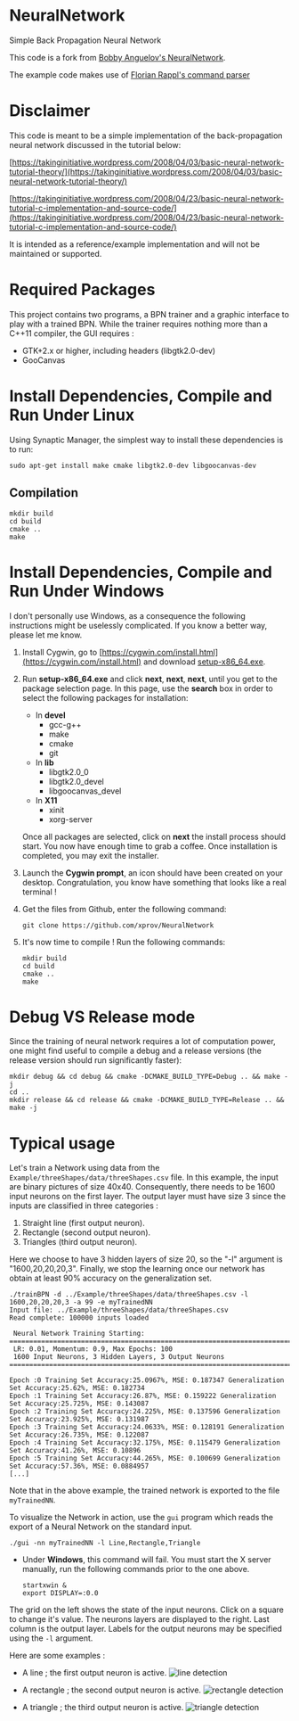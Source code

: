 
# NeuralNetwork
Simple Back Propagation Neural Network

This code is a fork from [Bobby Anguelov's NeuralNetwork](https://github.com/BobbyAnguelov/NeuralNetwork).

The example code makes use of [Florian Rappl's command parser](https://github.com/FlorianRappl/CmdParser )

# Disclaimer
This code is meant to be a simple implementation of the back-propagation neural network discussed in the tutorial below:

[https://takinginitiative.wordpress.com/2008/04/03/basic-neural-network-tutorial-theory/](https://takinginitiative.wordpress.com/2008/04/03/basic-neural-network-tutorial-theory/)

[https://takinginitiative.wordpress.com/2008/04/23/basic-neural-network-tutorial-c-implementation-and-source-code/](https://takinginitiative.wordpress.com/2008/04/23/basic-neural-network-tutorial-c-implementation-and-source-code/)

It is intended as a reference/example implementation and will not be maintained or supported.

# Required Packages

This project contains two programs, a BPN trainer and a graphic interface to
play with a trained BPN. While the trainer requires nothing more than a C++11
compiler, the GUI requires :

 - GTK+2.x or higher, including headers (libgtk2.0-dev)
 - GooCanvas


# Install Dependencies, Compile and Run Under Linux

Using Synaptic Manager, the simplest way to install these dependencies is to run:
```
sudo apt-get install make cmake libgtk2.0-dev libgoocanvas-dev
```

## Compilation
```
mkdir build
cd build
cmake ..
make
```

# Install Dependencies, Compile and Run Under Windows

I don't personally use Windows, as a consequence the following instructions
might be uselessly complicated. If you know a better way, please let me know.

1. Install Cygwin, go to [https://cygwin.com/install.html](https://cygwin.com/install.html) and download [setup-x86_64.exe](https://cygwin.com/setup-x86_64.exe).

2. Run __setup-x86_64.exe__ and click __next__, __next__, __next__, until you get to the package selection page. In this page, use the __search__ box in order to select the following packages for installation:
     - In __devel__ 
         - gcc-g++
         - make
         - cmake
         - git
     - In __lib__
         - libgtk2.0_0
         - libgtk2.0_devel
         - libgoocanvas_devel
     - In __X11__
         - xinit
         - xorg-server

    Once all packages are selected, click on __next__ the install process should start. You now have enough time to grab a coffee. Once installation is completed, you may exit the installer. 

3. Launch the __Cygwin prompt__, an icon should have been created on your desktop. Congratulation, you know have something that looks like a real terminal !

4. Get the files from Github, enter the following command:
    ```
    git clone https://github.com/xprov/NeuralNetwork
    ```

5. It's now time to compile ! Run the following commands:
    ```
    mkdir build
    cd build
    cmake ..
    make
    ```

# Debug VS Release mode

Since the training of neural network requires a lot of computation power, one might find useful to compile a debug and a release versions (the release version should run significantly faster):
```
mkdir debug && cd debug && cmake -DCMAKE_BUILD_TYPE=Debug .. && make -j
cd ..
mkdir release && cd release && cmake -DCMAKE_BUILD_TYPE=Release .. && make -j
```

# Typical usage
Let's train a Network using data from the
``Example/threeShapes/data/threeShapes.csv`` file. In this example, the input
are binary pictures of size 40x40. Consequently, there needs to be 1600 input
neurons on the first layer. The output layer must have size 3 since the inputs
are classified in three categories :

1. Straight line (first output neuron).
2. Rectangle (second output neuron).
3. Triangles (third output neuron).

Here we choose to have 3 hidden layers of size 20, so the "-l" argument is
"1600,20,20,20,3". Finally, we stop the learning once our network has obtain at
least 90% accuracy on the generalization set.

```
./trainBPN -d ../Example/threeShapes/data/threeShapes.csv -l 1600,20,20,20,3 -a 99 -e myTrainedNN
Input file: ../Example/threeShapes/data/threeShapes.csv
Read complete: 100000 inputs loaded

 Neural Network Training Starting: 
==========================================================================
 LR: 0.01, Momentum: 0.9, Max Epochs: 100
 1600 Input Neurons, 3 Hidden Layers, 3 Output Neurons
==========================================================================

Epoch :0 Training Set Accuracy:25.0967%, MSE: 0.187347 Generalization Set Accuracy:25.62%, MSE: 0.182734
Epoch :1 Training Set Accuracy:26.87%, MSE: 0.159222 Generalization Set Accuracy:25.725%, MSE: 0.143087
Epoch :2 Training Set Accuracy:24.225%, MSE: 0.137596 Generalization Set Accuracy:23.925%, MSE: 0.131987
Epoch :3 Training Set Accuracy:24.0633%, MSE: 0.128191 Generalization Set Accuracy:26.735%, MSE: 0.122087
Epoch :4 Training Set Accuracy:32.175%, MSE: 0.115479 Generalization Set Accuracy:41.26%, MSE: 0.10896
Epoch :5 Training Set Accuracy:44.265%, MSE: 0.100699 Generalization Set Accuracy:57.36%, MSE: 0.0884957
[...]
```

Note that in the above example, the trained network is exported to the file ``myTrainedNN``.

To visualize the Network in action, use the ``gui`` program which reads the
export of a Neural Network on the standard input.
```
./gui -nn myTrainedNN -l Line,Rectangle,Triangle
```

- Under __Windows__, this command will fail. You must start the X server manually, run the following commands prior to the one above.
     ```
     startxwin &
     export DISPLAY=:0.0
     ```
     
     


The grid on the left shows the state of the input neurons. Click on a square to
change it's value. The neurons layers are displayed to the right. Last column
is the output layer. Labels for the output neurons may be specified using the
``-l`` argument.

Here are some examples : 

 - A line ; the first output neuron is active.
![line detection](https://github.com/xprov/NeuralNetwork/blob/master/images/detectLine.png)

 - A rectangle ; the second output neuron is active.
![rectangle detection](https://github.com/xprov/NeuralNetwork/blob/master/images/detectRectangle.png)

 - A triangle ; the third output neuron is active.
![triangle detection](https://github.com/xprov/NeuralNetwork/blob/master/images/detectTriangle.png)





